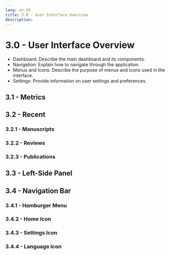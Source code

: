 ```yaml
---
lang: en-US
title: 3.0 - User Interface Overview
description:
---
```

# 3.0 - User Interface Overview

- Dashboard: Describe the main dashboard and its components.
- Navigation: Explain how to navigate through the application.
- Menus and Icons: Describe the purpose of menus and icons used in the interface.
- Settings: Provide information on user settings and preferences.

## 3.1 - Metrics

## 3.2 - Recent

### 3.2.1 - Manuscripts

### 3.2.2 - Reviews

### 3.2.3 - Publications

## 3.3 - Left-Side Panel

## 3.4 - Navigation Bar

### 3.4.1 - Hamburger Menu

### 3.4.2 - Home Icon

### 3.4.3 - Settings Icon

### 3.4.4 - Language Icon